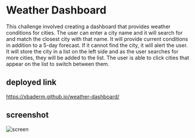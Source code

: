 # Weather Dashboard
This challenge involved creating a dashboard that provides weather conditions for cities. The user can enter a city name and it will search for and match the closest city with that name. It will provide current conditions in addition to a 5-day forecast. If it cannot find the city, it will alert the user. It will store the city in a list on the left side and as the user searches for more cities, they will be added to the list. The user is able to click cities that appear on the list to switch between them.


## deployed link
https://xbaderm.github.io/weather-dashboard/

## screenshot
![screen](./weather-dashboard/assets/images/weather.png)
